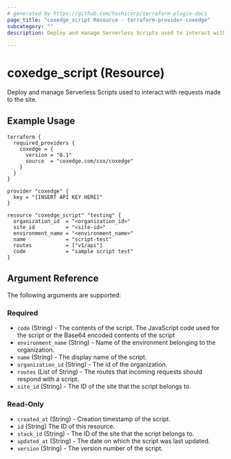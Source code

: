 ```yaml
---
# generated by https://github.com/hashicorp/terraform-plugin-docs
page_title: "coxedge_script Resource - terraform-provider-coxedge"
subcategory: ""
description: Deploy and manage Serverless Scripts used to interact with requests made to the site.
  
---
```


# coxedge_script (Resource)
Deploy and manage Serverless Scripts used to interact with requests made to the site.

Example Usage
---
```
terraform {
  required_providers {
    coxedge = {
      version = "0.1"
      source  = "coxedge.com/cox/coxedge"
    }
  }
}

provider "coxedge" {
  key = "[INSERT API KEY HERE]"
}

resource "coxedge_script" "testing" {
  organization_id  = "<organization_id>"
  site_id          = "<site-id>"
  environment_name = "<environment_name>"
  name             = "script-test"
  routes           = ["v1/api"]
  code             = "sample script test"
}
```


<!-- schema generated by tfplugindocs -->
## Argument Reference
The following arguments are supported:

### Required

- `code` (String) - The contents of the script. The JavaScript code used for the script or the Base64 encoded contents of the script
- `environment_name` (String) - Name of the environment belonging to the organization.
- `name` (String) - The display name of the script.
- `organization_id` (String) - The id of the organization.
- `routes` (List of String) - The routes that incoming requests should respond with a script.
- `site_id` (String) - The ID of the site that the script belongs to.

### Read-Only

- `created_at` (String) - Creation timestamp of the script.
- `id` (String) The ID of this resource.
- `stack_id` (String) - The ID of the site that the script belongs to.
- `updated_at` (String) - The date on which the script was last updated.
- `version` (String) - The version number of the script.


